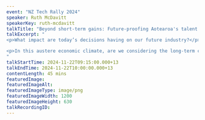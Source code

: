 ```yaml
---
event: "NZ Tech Rally 2024"
speaker: Ruth McDavitt
speakerKey: ruth-mcdavitt
talkTitle: "Beyond short-term gains: Future-proofing Aotearoa's talent pipeline"
talkExcerpt: "  
<p>What impact are today’s decisions having on our future industry?</p> 

<p>In this austere economic climate, are we considering the long-term consequences for NZ's Tech sector? Everyone demands digital skills, but where will they come from? Ruth will share data and stories from a decade of supporting students and graduates, asking: What decisions can we make now to ensure a flourishing tech sector in Aotearoa in 10 or 20 years?</p>
"
talkStartTime: 2024-11-22T09:15:00.000+13
talkEndTime: 2024-11-22T10:00:00.000+13
contentLength: 45 mins
featuredImage:
featuredImageAlt:
featuredImageType: image/png
featuredImageWidth: 1200
featuredImageHeight: 630
talkRecordingID:
---
```

